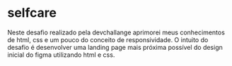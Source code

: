 # selfcare

Neste desafio realizado pela devchallange aprimorei meus conhecimentos de html, css e um pouco do conceito de responsividade.
O intuito do desafio é desenvolver uma landing page mais próxima possível do design inicial do figma utilizando html e css.

